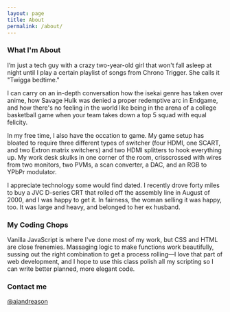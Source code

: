 ```yaml
---
layout: page
title: About
permalink: /about/
---
```


### What I'm About

I’m just a tech guy with a crazy two-year-old girl that won't fall asleep at night until I play a certain playlist of songs from Chrono Trigger. She calls it "Twigga bedtime."

I can carry on an in-depth conversation how the isekai genre has taken over anime, how Savage Hulk was denied a proper redemptive arc in Endgame, and how there's no feeling in the world like being in the arena of a college basketball game when your team takes down a top 5 squad with equal felicity. 

In my free time, I also have the occation to game. My game setup has bloated to require three different types of switcher (four HDMI, one  SCART, and two Extron matrix switchers) and two HDMI splitters to hook everything up. My work desk skulks in one corner of the room, crisscrossed with wires from two monitors, two PVMs, a scan converter, a DAC, and an RGB to YPbPr modulator. 

I appreciate technology some would find dated. I recently drove forty miles to buy a JVC D-series CRT that rolled off the assembly line in August of 2000, and I was happy to get it. In fairness, the woman selling it was happy, too. It was large and heavy, and belonged to her ex husband.



### My Coding Chops

Vanilla JavaScript is where I've done most of my work, but CSS and HTML are close frenemies. Massaging logic to make functions work beautifully, sussing out the right combination to get a process rolling—I love that part of web development, and I hope to use this class polish all my scripting so I can write better planned, more elegant code.

### Contact me

[@ajandreason](https://twitter.com/ajandreason)